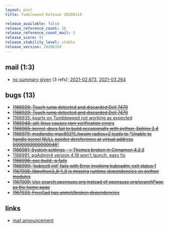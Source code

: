 ```yaml
---
layout: post
title: Tumbleweed Release 20200318

release_available: false
release_reference_count: 16
release_reference_count_mail: 3
release_score: 91
release_stability_level: stable
release_version: 20200318
---
```


## mail (1:3)

- [no summary given](https://lists.opensuse.org/archives/list/factory@lists.opensuse.org/thread/223D2A72C2Y6DXRA6GAPW7FR6CB42MC2) (3 refs); [2021-02.873](https://lists.opensuse.org/archives/list/factory@lists.opensuse.org/thread/223D2A72C2Y6DXRA6GAPW7FR6CB42MC2), [2021-03.264](https://lists.opensuse.org/archives/list/factory@lists.opensuse.org/thread/223D2A72C2Y6DXRA6GAPW7FR6CB42MC2)

## bugs (13)

<!--more-->

- ~~[1166928: Touch jump detected and discarded Dell 7470](https://bugzilla.opensuse.org/show_bug.cgi?id=1166928)~~
- ~~[1166929: Touch jump detected and discarded Dell 7470](https://bugzilla.opensuse.org/show_bug.cgi?id=1166929)~~
- [1166935: kpartx on Tumbleweed not working as expected](https://bugzilla.opensuse.org/show_bug.cgi?id=1166935)
- ~~[1166948: util-linux causes rpm verification errors](https://bugzilla.opensuse.org/show_bug.cgi?id=1166948)~~
- ~~[1166965: kernel-docs fail to build occasionally with python-Sphinx 2.4](https://bugzilla.opensuse.org/show_bug.cgi?id=1166965)~~
- ~~[1166979: modprobe mac80211_hwsim radios=2 leads to "Unable to handle kernel NULL pointer dereference at virtual address 0000000000000048"](https://bugzilla.opensuse.org/show_bug.cgi?id=1166979)~~
- ~~[1166981: System settings --> Themes broken in Cinnamon 4.2.3](https://bugzilla.opensuse.org/show_bug.cgi?id=1166981)~~
- [1166991: pgAdmin4 version 4.19 won't launch, easy fix](https://bugzilla.opensuse.org/show_bug.cgi?id=1166991)
- ~~[1166996: osc build -p fails](https://bugzilla.opensuse.org/show_bug.cgi?id=1166996)~~
- ~~[1166999: 'kubicctl init' fails with Error invoking kubeadm: exit status 1](https://bugzilla.opensuse.org/show_bug.cgi?id=1166999)~~
- ~~[1167008: libpython3_8-1_0 is missing runtime dependencies on python modules](https://bugzilla.opensuse.org/show_bug.cgi?id=1167008)~~
- ~~[1167009: Use search.opensuse.org instead of opensuse.org/searchPage as the home page](https://bugzilla.opensuse.org/show_bug.cgi?id=1167009)~~
- ~~[1167033: FreeCad has unmet/broken dependencies](https://bugzilla.opensuse.org/show_bug.cgi?id=1167033)~~



## links

- [mail announcement](https://lists.opensuse.org/archives/list/factory@lists.opensuse.org/thread/223D2A72C2Y6DXRA6GAPW7FR6CB42MC2)
